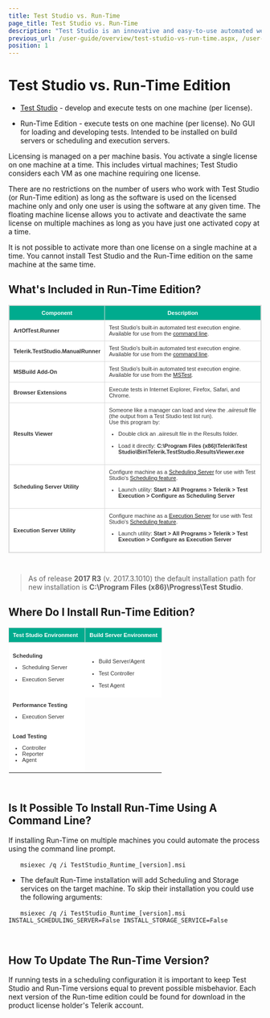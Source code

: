 ```yaml
---
title: Test Studio vs. Run-Time
page_title: Test Studio vs. Run-Time
description: "Test Studio is an innovative and easy-to-use automated web, WPF and load testing solution. Test Studio tests support essential technologies like ASP.NET AJAX, Silverlight, PHP and MVC. HTML5, Testing framework, functional testing, performance testing, load testing, exploratory testing, manual testing."
previous_url: /user-guide/overview/test-studio-vs-run-time.aspx, /user-guide/overview/test-studio-vs-run-time
position: 1
---
```

<style>
table.docs {
font-family: verdana,arial,sans-serif;
font-size:11px;
color:#333333;
border: 1px solid #dbdbdb;
border-collapse: collapse;
}
table.docs th {
color:#fff;
background-color:#00ab8e;
border: 1px solid #dbdbdb;
padding: 8px;
}
table.docs tr {
background-color:#ffffff;
}
table.docs td {
border: 1px solid #dbdbdb;
padding: 8px;
}

</style>

# Test Studio vs. Run-Time Edition

* <a href="http://www.telerik.com/teststudio" target="_blank">Test Studio</a> - develop and execute tests on one machine (per license).

* Run-Time Edition - execute tests on one machine (per license). No GUI for loading and developing tests. Intended to be installed on build servers or scheduling and execution servers.

Licensing is managed on a per machine basis. You activate a single license on one machine at a time. This includes virtual machines; Test Studio considers each VM as one machine requiring one license.

There are no restrictions on the number of users who work with Test Studio (or Run-Time edition) as long as the software is used on the licensed machine only and only one user is using the software at any given time. The floating machine license allows you to activate and deactivate the same license on multiple machines as long as you have just one activated copy at a time.

It is not possible to activate more than one license on a single machine at a time. You cannot install Test Studio and the Run-Time edition on the same machine at the same time.

## What's Included in Run-Time Edition?

<table class="docs">
<tr>
	<th>Component</th><th>Description</th>
</tr>
<tr>
	<td><b>ArtOfTest.Runner</b></td><td>Test Studio's built-in automated test execution engine. Available for use from the <a href="/features/test-runners/artoftest-runner" target="_blank">command line</a>.</td>
</tr>
<tr>
	<td><b>Telerik.TestStudio.ManualRunner</b></td><td>Test Studio's built-in automated test execution engine. Available for use from the <a href="/features/test-runners/artoftest-runner" target="_blank">command line</a>.</td>
</tr>
<tr>
	<td><b>MSBuild Add-On</b></td><td>Test Studio's built-in automated test execution engine. Available for use from the <a href="/features/test-runners/mstest" target="_blank">MSTest</a>.</td>
</tr>
<tr>
	<td><b>Browser Extensions</b></td><td>Execute tests in Internet Explorer, Firefox, Safari, and Chrome.</td>
</tr>
<tr>
	<td><b>Results Viewer</b></td><td>Someone like a manager can load and view the <i>.aiiresult</i> file (the output from a Test Studio test list run).</br> Use this program by:<br/>
	<ul>
    <li>Double click an .aiiresult file in the Results folder.</li></br>
    <li>Load it directly: <b>C:\Program Files (x86)\Telerik\Test Studio\Bin\Telerik.TestStudio.ResultsViewer.exe</b></li> 
	</ul>
</td>
</tr>
<tr>
	<td><b>Scheduling Server Utility</b></td><td>Configure machine as a <a href="/features/scheduling-test-runs/create-scheduling-server" target="_blank">Scheduling Server</a> for use with Test Studio's <a href="/features/scheduling-test-runs/overview" target="_blank">Scheduling feature</a>.<br/> 
	<ul>
    <li>Launch utility: <b>Start > All Programs > Telerik > Test Execution > Configure as Scheduling Server</b></li></td>
	</ul>
</tr>
<tr>
	<td><b>Execution Server Utility</b></td><td>Configure machine as a <a href="/features/scheduling-test-runs/create-execution-server" target="_blank">Execution Server</a> for use with Test Studio's <a href="/features/scheduling-test-runs/overview" target="_blank">Scheduling feature</a>. <br/>
	<ul>
    <li>Launch utility: <b>Start > All Programs > Telerik > Test Execution > Configure as Execution Server</b></li>
	</ul>
</td>
</tr>
</table>

<br>

> As of release **2017 R3** (v. 2017.3.1010) the default installation path for new installation is **C:\Program Files (x86)\Progress\Test Studio**.

## Where Do I Install Run-Time Edition?


<style>
table.docs1 {
	font-family: verdana,arial,sans-serif;
	font-size:11px;
	color:#333333;
	border-collapse: collapse;
	border:none;
}
table.docs1 th {
	color:#fff;
	background-color:#00ab8e;
	border-width: 1px;
	padding: 8px;
	border-style: solid;
	border-color: #dbdbdb;
}
table.docs1 tr {
	background-color:#ffffff;
	border:none;
}
table.docs1 td {
	border:none;
	padding: 8px;
	
}
</style>
<table class="docs1">
<tr>
	<th>Test Studio Environment &nbsp;</th><th>Build Server Environment</th>
</tr>
<tr>
	<td><b>Scheduling</b>
	<ul>
	<li>Scheduling Server</li></br>
	<li>Execution Server</li>
	</ul>
	</td>     
	<td>
	<ul>
	</br>
	<li>Build Server/Agent</li></br>
	<li>Test Controller</li></br>
	<li>Test Agent</li>
	</ul>
	</td>
</tr>
<tr>
	<td><b>Performance Testing</b> </br>
	<ul>
	<li>Execution Server</li>
	</ul>
	</td>
</tr>
<tr>
	<td><b>Load Testing</b> </br>
	<ul>
	<li>Controller</li>
	<li>Reporter</li>
	<li>Agent</li>
	</td>
</tr>
</table>

<br>

## Is It Possible To Install Run-Time Using A Command Line? 

If installing Run-Time on multiple machines you could automate the process using the command line prompt.

&nbsp; &nbsp; &nbsp; `msiexec /q /i TestStudio_Runtime_[version].msi`

* The default Run-Time installation will add Scheduling and Storage services on the target machine. To skip their installation you could use the following arguments:

&nbsp; &nbsp; &nbsp; `msiexec /q /i TestStudio_Runtime_[version].msi INSTALL_SCHEDULING_SERVER=False INSTALL_STORAGE_SERVICE=False`

<br>

## How To Update The Run-Time Version?

If running tests in a scheduling configuration it is important to keep Test Studio and Run-Time versions equal to prevent possible misbehavior. Each next version of the Run-time edition could be found for download in the product license holder's Telerik account.